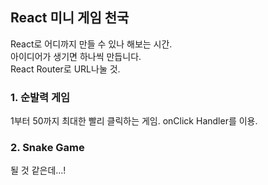 ## React 미니 게임 천국
React로 어디까지 만들 수 있나 해보는 시간.  
아이디어가 생기면 하나씩 만듭니다.  
React Router로 URL나눌 것.

### 1. 순발력 게임
1부터 50까지 최대한 빨리 클릭하는 게임.
onClick Handler를 이용.

### 2. Snake Game
될 것 같은데...!